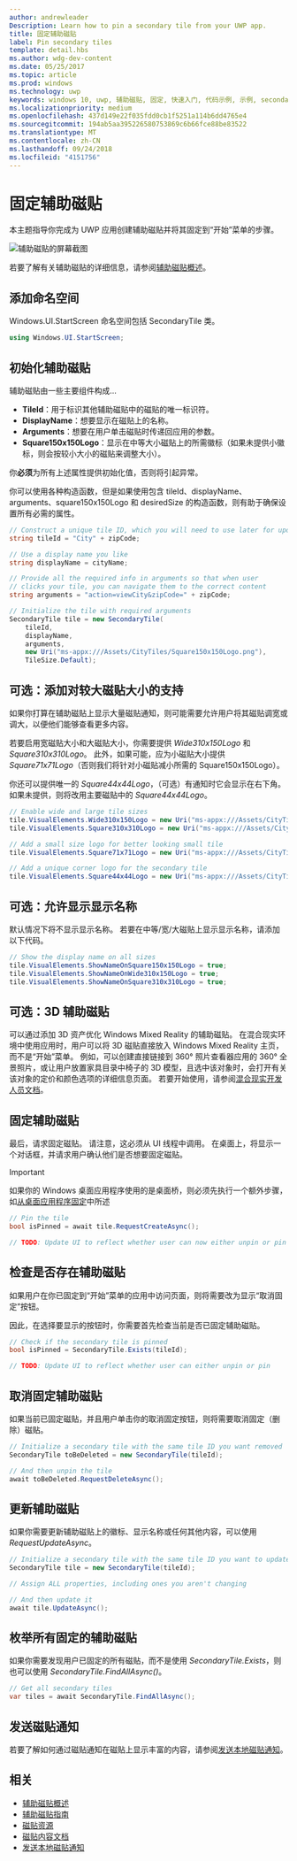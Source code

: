 ```yaml
---
author: andrewleader
Description: Learn how to pin a secondary tile from your UWP app.
title: 固定辅助磁贴
label: Pin secondary tiles
template: detail.hbs
ms.author: wdg-dev-content
ms.date: 05/25/2017
ms.topic: article
ms.prod: windows
ms.technology: uwp
keywords: windows 10, uwp, 辅助磁贴, 固定, 快速入门, 代码示例, 示例, secondarytile
ms.localizationpriority: medium
ms.openlocfilehash: 437d149e22f035fdd0cb1f5251a114b6dd4765e4
ms.sourcegitcommit: 194ab5aa395226580753869c6b66fce88be83522
ms.translationtype: MT
ms.contentlocale: zh-CN
ms.lasthandoff: 09/24/2018
ms.locfileid: "4151756"
---
```

# <a name="pin-secondary-tiles"></a>固定辅助磁贴


本主题指导你完成为 UWP 应用创建辅助磁贴并将其固定到“开始”菜单的步骤。

![辅助磁贴的屏幕截图](images/secondarytiles.png)

若要了解有关辅助磁贴的详细信息，请参阅[辅助磁贴概述](secondary-tiles.md)。


## <a name="add-namespace"></a>添加命名空间

Windows.UI.StartScreen 命名空间包括 SecondaryTile 类。

```csharp
using Windows.UI.StartScreen;
```


## <a name="initialize-the-secondary-tile"></a>初始化辅助磁贴

辅助磁贴由一些主要组件构成...

* **TileId**：用于标识其他辅助磁贴中的磁贴的唯一标识符。
* **DisplayName**：想要显示在磁贴上的名称。
* **Arguments**：想要在用户单击磁贴时传递回应用的参数。
* **Square150x150Logo**：显示在中等大小磁贴上的所需徽标（如果未提供小徽标，则会按较小大小的磁贴来调整大小）。

你**必须**为所有上述属性提供初始化值，否则将引起异常。

你可以使用各种构造函数，但是如果使用包含 tileId、displayName、arguments、square150x150Logo 和 desiredSize 的构造函数，则有助于确保设置所有必需的属性。

```csharp
// Construct a unique tile ID, which you will need to use later for updating the tile
string tileId = "City" + zipCode;

// Use a display name you like
string displayName = cityName;

// Provide all the required info in arguments so that when user
// clicks your tile, you can navigate them to the correct content
string arguments = "action=viewCity&zipCode=" + zipCode;

// Initialize the tile with required arguments
SecondaryTile tile = new SecondaryTile(
    tileId,
    displayName,
    arguments,
    new Uri("ms-appx:///Assets/CityTiles/Square150x150Logo.png"),
    TileSize.Default);
```


## <a name="optional-add-support-for-larger-tile-sizes"></a>可选：添加对较大磁贴大小的支持

如果你打算在辅助磁贴上显示大量磁贴通知，则可能需要允许用户将其磁贴调宽或调大，以便他们能够查看更多内容。

若要启用宽磁贴大小和大磁贴大小，你需要提供 *Wide310x150Logo* 和 *Square310x310Logo*。 此外，如果可能，应为小磁贴大小提供 *Square71x71Logo*（否则我们将针对小磁贴减小所需的 Square150x150Logo）。

你还可以提供唯一的 *Square44x44Logo*，（可选）有通知时它会显示在右下角。 如果未提供，则将改用主要磁贴中的 *Square44x44Logo*。

```csharp
// Enable wide and large tile sizes
tile.VisualElements.Wide310x150Logo = new Uri("ms-appx:///Assets/CityTiles/Wide310x150Logo.png");
tile.VisualElements.Square310x310Logo = new Uri("ms-appx:///Assets/CityTiles/Square310x310Logo.png");

// Add a small size logo for better looking small tile
tile.VisualElements.Square71x71Logo = new Uri("ms-appx:///Assets/CityTiles/Square71x71Logo.png");

// Add a unique corner logo for the secondary tile
tile.VisualElements.Square44x44Logo = new Uri("ms-appx:///Assets/CityTiles/Square44x44Logo.png");
```


## <a name="optional-enable-showing-the-display-name"></a>可选：允许显示显示名称

默认情况下将不显示显示名称。 若要在中等/宽/大磁贴上显示显示名称，请添加以下代码。

```csharp
// Show the display name on all sizes
tile.VisualElements.ShowNameOnSquare150x150Logo = true;
tile.VisualElements.ShowNameOnWide310x150Logo = true;
tile.VisualElements.ShowNameOnSquare310x310Logo = true;
```


## <a name="optional-3d-secondary-tiles"></a>可选：3D 辅助磁贴
可以通过添加 3D 资产优化 Windows Mixed Reality 的辅助磁贴。 在混合现实环境中使用应用时，用户可以将 3D 磁贴直接放入 Windows Mixed Reality 主页，而不是“开始”菜单。 例如，可以创建直接链接到 360° 照片查看器应用的 360° 全景照片，或让用户放置家具目录中椅子的 3D 模型，且选中该对象时，会打开有关该对象的定价和颜色选项的详细信息页面。 若要开始使用，请参阅[混合现实开发人员文档](https://developer.microsoft.com/windows/mixed-reality/implementing_3d_deep_links_for_your_app_in_the_windows_mixed_reality_home)。



## <a name="pin-the-secondary-tile"></a>固定辅助磁贴

最后，请求固定磁贴。 请注意，这必须从 UI 线程中调用。 在桌面上，将显示一个对话框，并请求用户确认他们是否想要固定磁贴。

> [!IMPORTANT]
> 如果你的 Windows 桌面应用程序使用的是桌面桥，则必须先执行一个额外步骤，如[从桌面应用程序固定](secondary-tiles-desktop-pinning.md)中所述

```csharp
// Pin the tile
bool isPinned = await tile.RequestCreateAsync();

// TODO: Update UI to reflect whether user can now either unpin or pin
```


## <a name="check-if-a-secondary-tile-exists"></a>检查是否存在辅助磁贴

如果用户在你已固定到“开始”菜单的应用中访问页面，则将需要改为显示“取消固定”按钮。

因此，在选择要显示的按钮时，你需要首先检查当前是否已固定辅助磁贴。

```csharp
// Check if the secondary tile is pinned
bool isPinned = SecondaryTile.Exists(tileId);

// TODO: Update UI to reflect whether user can either unpin or pin
```


## <a name="unpinning-a-secondary-tile"></a>取消固定辅助磁贴

如果当前已固定磁贴，并且用户单击你的取消固定按钮，则将需要取消固定（删除）磁贴。

```csharp
// Initialize a secondary tile with the same tile ID you want removed
SecondaryTile toBeDeleted = new SecondaryTile(tileId);

// And then unpin the tile
await toBeDeleted.RequestDeleteAsync();
```


## <a name="updating-a-secondary-tile"></a>更新辅助磁贴

如果你需要更新辅助磁贴上的徽标、显示名称或任何其他内容，可以使用 *RequestUpdateAsync*。

```csharp
// Initialize a secondary tile with the same tile ID you want to update
SecondaryTile tile = new SecondaryTile(tileId);

// Assign ALL properties, including ones you aren't changing

// And then update it
await tile.UpdateAsync();
```


## <a name="enumerating-all-pinned-secondary-tiles"></a>枚举所有固定的辅助磁贴

如果你需要发现用户已固定的所有磁贴，而不是使用 *SecondaryTile.Exists*，则也可以使用 *SecondaryTile.FindAllAsync()*。

```csharp
// Get all secondary tiles
var tiles = await SecondaryTile.FindAllAsync();
```


## <a name="send-a-tile-notification"></a>发送磁贴通知

若要了解如何通过磁贴通知在磁贴上显示丰富的内容，请参阅[发送本地磁贴通知](sending-a-local-tile-notification.md)。


## <a name="related"></a>相关

* [辅助磁贴概述](secondary-tiles.md)
* [辅助磁贴指南](secondary-tiles-guidance.md)
* [磁贴资源](app-assets.md)
* [磁贴内容文档](create-adaptive-tiles.md)
* [发送本地磁贴通知](sending-a-local-tile-notification.md)
